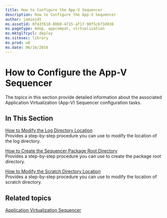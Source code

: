 ```yaml
---
title: How to Configure the App-V Sequencer
description: How to Configure the App-V Sequencer
author: jamiejdt
ms.assetid: 0f43f618-80b0-4715-af17-90f5c673d838
ms.pagetype: mdop, appcompat, virtualization
ms.mktglfcycl: deploy
ms.sitesec: library
ms.prod: w8
ms.date: 06/16/2016
---
```



# How to Configure the App-V Sequencer


The topics in this section provide detailed information about the associated Application Virtualization (App-V) Sequencer configuration tasks.

## In This Section


<a href="" id="how-to-modify-the-log-directory-location"></a>[How to Modify the Log Directory Location](how-to-modify-the-log-directory-location.md)  
Provides a step-by-step procedure you can use to modify the location of the log directory.

<a href="" id="how-to-create-the-sequencer-package-root-directory"></a>[How to Create the Sequencer Package Root Directory](how-to-create-the-sequencer-package-root-directory.md)  
Provides a step-by-step procedure you can use to create the package root directory.

<a href="" id="how-to-modify-the-scratch-directory-location"></a>[How to Modify the Scratch Directory Location](how-to-modify-the-scratch-directory-location.md)  
Provides a step-by-step procedure you can use to modify the location of scratch directory.

## Related topics


[Application Virtualization Sequencer](application-virtualization-sequencer.md)

 

 





